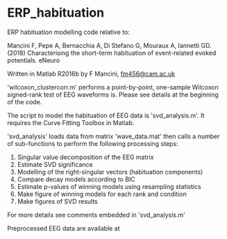 # ERP_habituation
ERP habituation modelling code relative to:

Mancini F, Pepe A, Bernacchia A, Di Stefano G, Mouraux A, Iannetti GD. (2018)
Characterising the short-term habituation of event-related evoked potentials.
eNeuro

Written in Matlab R2016b by F Mancini, fm456@cam.ac.uk


'wilcoxon_clustercorr.m' performs a point-by-point, one-sample Wilcoxon signed-rank test of EEG waveforms is. Please see details at the beginning of the code.

The script to model the habituation of EEG data is 'svd_analysis.m'. It requires the Curve Fitting Toolbox in Matlab.

'svd_analysis' loads data from matrix 'wave_data.mat' then calls a number of sub-functions to perform the following processing steps:

1. Singular value decomposition of the EEG matrix
2. Estimate SVD significance
3. Modelling of the right-singular vectors (habituation components)
4. Compare decay models according to BIC
5. Estimate p-values of winning models using resampling statistics
6. Make figure of winning models for each rank and condition
7. Make figures of SVD results

For more details see comments embedded in 'svd_analysis.m'

Preprocessed EEG data are available at 
